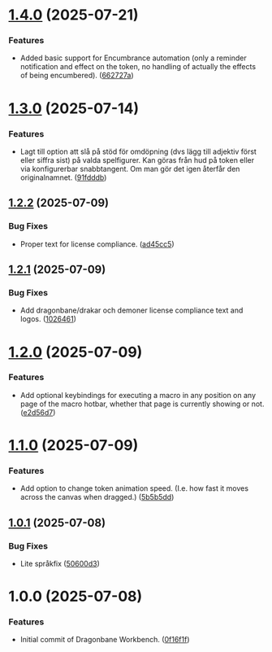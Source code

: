 # [1.4.0](https://github.com/xdy/xdy-dragonbane-workbench/compare/v1.3.0...v1.4.0) (2025-07-21)


### Features

* Added basic support for Encumbrance automation (only a reminder notification and effect on the token, no handling of actually the effects of being encumbered). ([662727a](https://github.com/xdy/xdy-dragonbane-workbench/commit/662727a73538f1ee677aaf97adccfc06dd3b7338))

# [1.3.0](https://github.com/xdy/xdy-dragonbane-workbench/compare/v1.2.2...v1.3.0) (2025-07-14)


### Features

* Lagt till option att slå på stöd för omdöpning (dvs lägg till adjektiv först eller siffra sist) på valda spelfigurer. Kan göras från hud på token eller via konfigurerbar snabbtangent. Om man gör det igen återfår den originalnamnet. ([91fdddb](https://github.com/xdy/xdy-dragonbane-workbench/commit/91fdddb192aa6ed401946b779a6a6927d4ce88e1))

## [1.2.2](https://github.com/xdy/xdy-dragonbane-workbench/compare/v1.2.1...v1.2.2) (2025-07-09)


### Bug Fixes

* Proper text for license compliance. ([ad45cc5](https://github.com/xdy/xdy-dragonbane-workbench/commit/ad45cc55237cf76d6378c6d1cb8bd26ac0a30071))

## [1.2.1](https://github.com/xdy/xdy-dragonbane-workbench/compare/v1.2.0...v1.2.1) (2025-07-09)


### Bug Fixes

* Add dragonbane/drakar och demoner license compliance text and logos. ([1026461](https://github.com/xdy/xdy-dragonbane-workbench/commit/10264617482db5369ce35facf7afc7a2c7c0884f))

# [1.2.0](https://github.com/xdy/xdy-dragonbane-workbench/compare/v1.1.0...v1.2.0) (2025-07-09)


### Features

* Add optional keybindings for executing a macro in any position on any page of the macro hotbar, whether that page is currently showing or not. ([e2d56d7](https://github.com/xdy/xdy-dragonbane-workbench/commit/e2d56d7d85832b79dd49e82c9a9ab376b6feba5b))

# [1.1.0](https://github.com/xdy/xdy-dragonbane-workbench/compare/v1.0.1...v1.1.0) (2025-07-09)


### Features

* Add option to change token animation speed. (I.e. how fast it moves across the canvas when dragged.) ([5b5b5dd](https://github.com/xdy/xdy-dragonbane-workbench/commit/5b5b5ddaa9e6d225f0dea519d49297c6cd8cffd9))

## [1.0.1](https://github.com/xdy/xdy-dragonbane-workbench/compare/v1.0.0...v1.0.1) (2025-07-08)


### Bug Fixes

* Lite språkfix ([50600d3](https://github.com/xdy/xdy-dragonbane-workbench/commit/50600d36be0dec80e1766e882d251cb370fe7aeb))

# 1.0.0 (2025-07-08)


### Features

* Initial commit of Dragonbane Workbench. ([0f16f1f](https://github.com/xdy/xdy-dragonbane-workbench/commit/0f16f1f943c374b9c7a23f9de8336a0ab7370de0))
